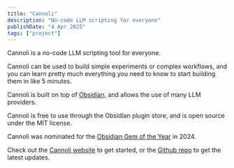 ```yaml
---
title: "Cannoli"
description: "No-code LLM scripting for everyone"
publishDate: "4 Apr 2025"
tags: ["project"]
---
```


Cannoli is a no-code LLM scripting tool for everyone.

Cannoli can be used to build simple experiments or complex workflows, and you can learn pretty much everything you need to know to start building them in like 5 minutes.

Cannoli is built on top of [Obsidian](https://obsidian.md), and allows the use of many LLM providers.

Cannoli is free to use through the Obsidian plugin store, and is open source under the MIT license.

Cannoli was nominated for the [Obsidian Gem of the Year](https://www.reddit.com/r/ObsidianMD/comments/1i6jvu6/links_to_the_2024_obsidian_gem_nominations/) in 2024.

Check out the [Cannoli website](https://docs.cannoli.dev) to get started, or the [Github repo](https://github.com/deablabs/cannoli) to get the latest updates.
